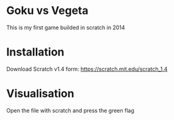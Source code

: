 # Goku vs Vegeta
This is my first game builded in scratch in 2014

# Installation
Download Scratch v1.4 form: https://scratch.mit.edu/scratch_1.4

# Visualisation
Open the file with scratch and press the green flag
